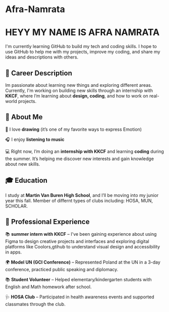 # Afra-Namrata

# HEYY MY NAME IS AFRA NAMRATA
I'm currently learning GitHub to build my tech and coding skills.
I hope to use GitHub to help me with my projects, improve my coding, and share my ideas and descriptions with others.

## 💼 Career Description
Im passionate about learning new things and exploring different areas. Currently, I'm working on building new skills through an internship with **KKCF**, where I’m learning about **design, coding**, and how to work on real-world projects.
## 🧠 About Me
🎨 I love **drawing** (it’s one of my favorite ways to express Emotion)

🎧 I enjoy **listening to music**

💻 Right now, I’m doing an **internship with KKCF** and learning **coding** during the summer. It’s helping me discover new interests and gain knowledge about new skills.

## 🎓 Education
I study at **Martin Van Buren High School**, and I’ll be moving into my junior year this fall.
Member of differnt types of clubs including: HOSA, MUN, SCHOLAR.


## 💼 Professional Experience
 📚 **summer intern with KKCF** – I've been gaining experience about using Figma to design creative projects and interfaces and exploring digital platforms like Coolors,gtihub to understand visual design and accessibility in apps.

🌍 **Model UN (GCI Conference)** – Represented Poland at the UN in a 3-day conference, practiced public speaking and diplomacy.

 📚 **Student Volunteer** – Helped elementary/kindergarten students with English and Math homework after school.

🩺 **HOSA Club** – Participated in health awareness events and supported classmates through the club.

